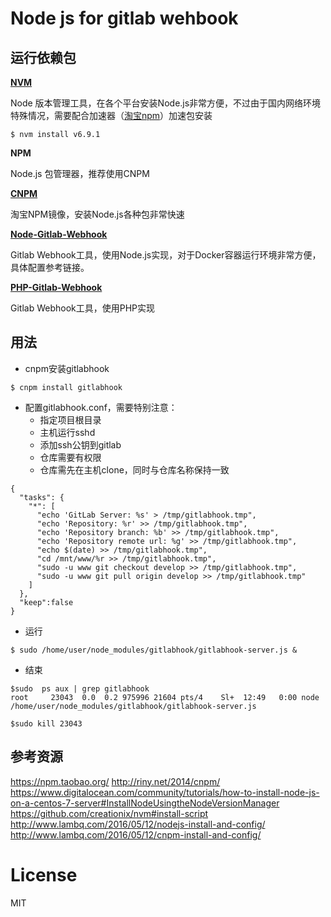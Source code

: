 # Node js for gitlab wehbook



## 运行依赖包

**[NVM](https://github.com/creationix/nvm)**

Node 版本管理工具，在各个平台安装Node.js非常方便，不过由于国内网络环境特殊情况，需要配合加速器（[淘宝npm](https://npm.taobao.org/mirrors/node)）加速包安装

```shell
$ nvm install v6.9.1
```

**NPM**

Node.js 包管理器，推荐使用CNPM

**[CNPM](http://www.lambq.com/2016/05/12/cnpm-install-and-config/)**

淘宝NPM镜像，安装Node.js各种包非常快速



[**Node-Gitlab-Webhook**](https://github.com/rolfn/node-gitlab-hook)

Gitlab Webhook工具，使用Node.js实现，对于Docker容器运行环境非常方便，具体配置参考链接。



**[PHP-Gitlab-Webhook](https://github.com/bravist/gitlab-webhook-php)**

Gitlab Webhook工具，使用PHP实现



## 用法

- cnpm安装gitlabhook

```shell
$ cnpm install gitlabhook
```

- 配置gitlabhook.conf，需要特别注意：
  - 指定项目根目录
  - 主机运行sshd 
  - 添加ssh公钥到gitlab
  - 仓库需要有权限
  -  仓库需先在主机clone，同时与仓库名称保持一致

```shell
{
  "tasks": {
    "*": [
      "echo 'GitLab Server: %s' > /tmp/gitlabhook.tmp",
      "echo 'Repository: %r' >> /tmp/gitlabhook.tmp",
      "echo 'Repository branch: %b' >> /tmp/gitlabhook.tmp",
      "echo 'Repository remote url: %g' >> /tmp/gitlabhook.tmp",
      "echo $(date) >> /tmp/gitlabhook.tmp",
      "cd /mnt/www/%r >> /tmp/gitlabhook.tmp", 
      "sudo -u www git checkout develop >> /tmp/gitlabhook.tmp",
      "sudo -u www git pull origin develop >> /tmp/gitlabhook.tmp"
    ]
  },
  "keep":false
}
```

- 运行

```shell
$ sudo /home/user/node_modules/gitlabhook/gitlabhook-server.js &
```

- 结束

```shell
$sudo  ps aux | grep gitlabhook
root     23043  0.0  0.2 975996 21604 pts/4    Sl+  12:49   0:00 node /home/user/node_modules/gitlabhook/gitlabhook-server.js

$sudo kill 23043
```



## 参考资源

https://npm.taobao.org/
http://riny.net/2014/cnpm/
https://www.digitalocean.com/community/tutorials/how-to-install-node-js-on-a-centos-7-server#InstallNodeUsingtheNodeVersionManager
https://github.com/creationix/nvm#install-script
http://www.lambq.com/2016/05/12/nodejs-install-and-config/
http://www.lambq.com/2016/05/12/cnpm-install-and-config/



# License

MIT
